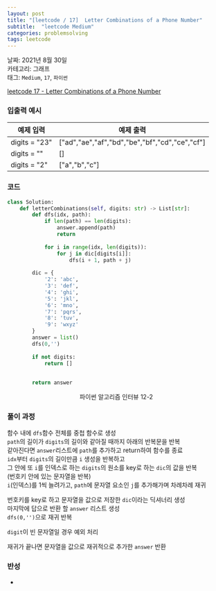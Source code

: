 ```yaml
---
layout: post
title: "[leetcode / 17]  Letter Combinations of a Phone Number"
subtitle:  "leetcode Medium"
categories: problemsolving
tags: leetcode
---
```


날짜: 2021년 8월 30일  
카테고리: 그래프  
태그: `Medium`, `17`, `파이썬`  


[leetcode 17 -  Letter Combinations of a Phone Number](https://leetcode.com/problems/letter-combinations-of-a-phone-number/)

### 입출력 예시  

|예제 입력|예제 출력|
|---|---|
|digits = "23"|["ad","ae","af","bd","be","bf","cd","ce","cf"]|
|digits = ""|[]|
|digits = "2"|["a","b","c"]|  
  
### 코드
  
```python
class Solution:
    def letterCombinations(self, digits: str) -> List[str]:
        def dfs(idx, path):
            if len(path) == len(digits):
                answer.append(path)
                return
        
            for i in range(idx, len(digits)):
                for j in dic[digits[i]]:
                    dfs(i + 1, path + j)
                    
        dic = {
            '2': 'abc',
            '3': 'def',
            '4': 'ghi',
            '5': 'jkl',
            '6': 'mno',
            '7': 'pqrs',
            '8': 'tuv',
            '9': 'wxyz'
        }
        answer = list()
        dfs(0,'')
                    
        if not digits:
            return []
                
            
        return answer
```
<center> 파이썬 알고리즘 인터뷰 12-2 </center>
  
### 풀이 과정  
  
함수 내에 `dfs`함수 전체를 중첩 함수로 생성  
`path`의 길이가 `digits`의 길이와 같아질 때까지 아래의 반복문을 반복  
같아진다면 `answer`리스트에 `path`를 추가하고 return하여 함수를 종료  
`idx`부터 `digits`의 길이만큼 `i` 생성을 반복하고  
그 안에 또 `i`를 인덱스로 하는 `digits`의 원소를 key로 하는 `dic`의 값을 반복  
(번호키 안에 있는 문자열을 반복)  
`i`(인덱스)를 1씩 늘려가고, `path`에 문자열 요소인 `j`를 추가해가며 차례차례 재귀  
  
번호키를 key로 하고 문자열을 값으로 저장한 `dic`이라는 딕셔너리 생성  
마지막에 답으로 반환 할 `answer` 리스트 생성  
`dfs(0,'')`으로 재귀 반복   
  
`digit`이 빈 문자열일 경우 예외 처리   
  
재귀가 끝나면 문자열을 값으로 재귀적으로 추가한 `answer` 반환  

### 반성
   
-    

